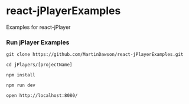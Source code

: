 # react-jPlayerExamples
Examples for react-jPlayer

### Run jPlayer Examples

```
git clone https://github.com/MartinDawson/react-jPlayerExamples.git

cd jPlayers/[projectName]

npm install

npm run dev

open http://localhost:8080/
```
